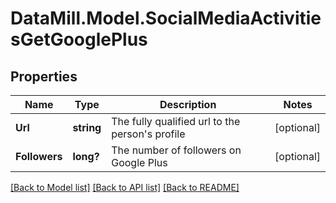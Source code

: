# DataMill.Model.SocialMediaActivitiesGetGooglePlus
## Properties

Name | Type | Description | Notes
------------ | ------------- | ------------- | -------------
**Url** | **string** | The fully qualified url to the person&#39;s profile | [optional] 
**Followers** | **long?** | The number of followers on Google Plus | [optional] 

[[Back to Model list]](../README.md#documentation-for-models) [[Back to API list]](../README.md#documentation-for-api-endpoints) [[Back to README]](../README.md)

